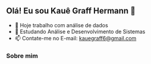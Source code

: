 ## Olá! Eu sou Kauê Graff Hermann 👋

- 🔭 Hoje trabalho com análise de dados
- 🌱 Estudando Análise e Desenvolvimento de Sistemas
- 📫 Contate-me no E-mail: kauegraff6@gmail.com

### Sobre mim 
  


